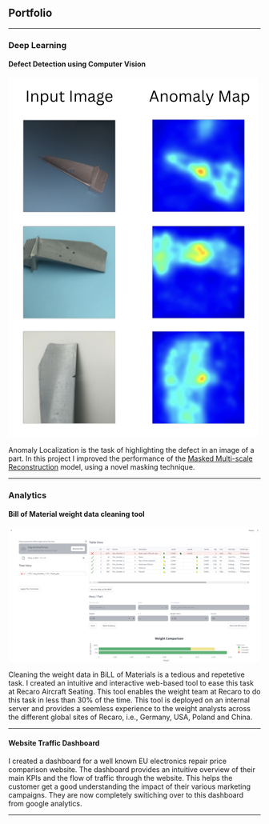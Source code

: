 ## Portfolio

---

### Deep Learning

#### Defect Detection using Computer Vision
<img src="images/Part_defect_demo.png?raw=true"/>

Anomaly Localization is the task of highlighting the defect in an image of a part. In this project I improved the performance of the <a href="https://github.com/zhangzilongc/MMR">Masked Multi-scale Reconstruction</a> model, using a novel masking technique.

---

### Analytics

#### Bill of Material weight data cleaning tool
<img src="images/BoM_Calc_demo.png?raw=true"/>

Cleaning the weight data in BiLL of Materials is a tedious and repetetive task. I created an intuitive and interactive web-based tool to ease this task at Recaro Aircraft Seating. This tool enables the weight team at Recaro to do this task in less than 30% of the time. This tool is deployed on an internal server and provides a seemless experience to the weight analysts across the different global sites of Recaro, i.e., Germany, USA, Poland and China.

---
#### Website Traffic Dashboard

I created a dashboard for a well known EU electronics repair price comparison website. The dashboard provides an intuitive overview of their main KPIs and the flow of traffic through the website. This helps the customer get a good understanding the impact of their various marketing campaigns. They are now completely switiching over to this dashboard from google analytics.

---
